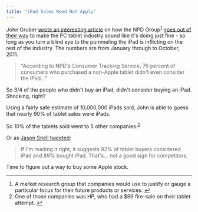 ```yaml
---
title: "iPad Sales Need Not Apply"
---
```

<p>John Gruber <a href="http://daringfireball.net/2011/11/fun_with_numbers">wrote an interesting article</a> on how the NPD Group<sup id="fnref-19827:1"><a href="#fn-19827:1" rel="footnote">1</a></sup> <a href="https://www.npd.com/wps/portal/npd/us/news/pressreleases/pr_111122b">goes out of their way</a> to make the PC tablet industry sound like it's doing just fine - so long as you turn a blind eye to the pummeling the iPad is inflicting on the rest of the industry. The numbers are from January through to October, 2011.</p>
<blockquote><p>
  "According to NPD's Consumer Tracking Service, 76 percent of consumers who purchased a non-Apple tablet didn't even consider the iPad..."
</p></blockquote>
<p>So 3/4 of the people who didn't buy an iPad, didn't consider buying an iPad. Shocking, right?</p>
<p>Using a fairly safe estimate of 10,000,000 iPads sold, John is able to guess that nearly 90% of tablet sales were iPads.</p>
<p>So 10% of the tablets sold went to 5 other companies.<sup id="fnref-19827:2"><a href="#fn-19827:2" rel="footnote">2</a></sup></p>
<p>Or as <a href="https://twitter.com/jsnell/status/139517109439959040">Jason Snell tweeted</a>:</p>
<blockquote><p>
  If I'm reading it right, it suggests 92% of tablet buyers considered iPad and 89% bought iPad. That's... not a good sign for competitors.
</p></blockquote>
<p>Time to figure out a way to buy some Apple stock.</p>
<div class="footnotes">
<hr />
<ol>
<li id="fn-19827:1">
A market research group that companies would use to justify or gauge a particular focus for their future products or services.&#160;<a href="#fnref-19827:1" rev="footnote">&#8617;</a>
</li>
<li id="fn-19827:2">
One of those companies was HP, who had a $99 fire-sale on their tablet attempt.&#160;<a href="#fnref-19827:2" rev="footnote">&#8617;</a>
</li>
</ol>
</div>
